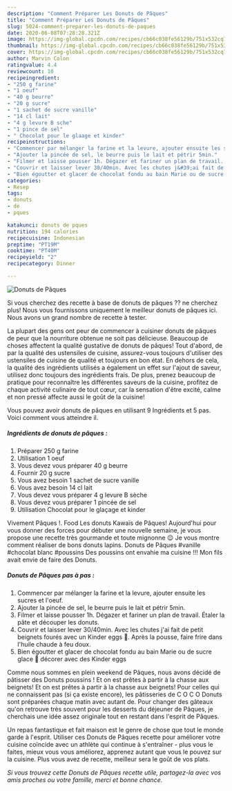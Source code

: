 ```yaml
---
description: "Comment Préparer Les Donuts de Pâques"
title: "Comment Préparer Les Donuts de Pâques"
slug: 5024-comment-preparer-les-donuts-de-paques
date: 2020-06-08T07:28:28.321Z
image: https://img-global.cpcdn.com/recipes/cb66c038fe56129b/751x532cq70/donuts-de-paques-photo-principale-de-la-recette.jpg
thumbnail: https://img-global.cpcdn.com/recipes/cb66c038fe56129b/751x532cq70/donuts-de-paques-photo-principale-de-la-recette.jpg
cover: https://img-global.cpcdn.com/recipes/cb66c038fe56129b/751x532cq70/donuts-de-paques-photo-principale-de-la-recette.jpg
author: Marvin Colon
ratingvalue: 4.4
reviewcount: 10
recipeingredient:
- "250 g farine"
- "1 oeuf"
- "40 g beurre"
- "20 g sucre"
- "1 sachet de sucre vanille"
- "14 cl lait"
- "4 g levure B sche"
- "1 pince de sel"
- " Chocolat pour le glaage et kinder"
recipeinstructions:
- "Commencer par mélanger la farine et la levure, ajouter ensuite les sucres et l&#39;oeuf."
- "Ajouter la pincée de sel, le beurre puis le lait et pétrir 5min."
- "Filmer et laisse pousser 1h. Dégazer et fariner un plan de travail. Étaler la pâte et découper les donuts."
- "Couvrir et laisser lever 30/40min. Avec les chutes j&#39;ai fait de petit beignets fourés avec un Kinder eggs 🥰. Après la pousse, faire frire dans l&#39;huile chaude à feu doux."
- "Bien égoutter et glacer de chocolat fondu au bain Marie ou de sucre glace 🥰 décorer avec des Kinder eggs"
categories:
- Resep
tags:
- donuts
- de
- pques

katakunci: donuts de pques 
nutrition: 194 calories
recipecuisine: Indonesian
preptime: "PT19M"
cooktime: "PT40M"
recipeyield: "2"
recipecategory: Dinner

---
```



![Donuts de Pâques](https://img-global.cpcdn.com/recipes/cb66c038fe56129b/751x532cq70/donuts-de-paques-photo-principale-de-la-recette.jpg)

Si vous cherchez des recette à base de donuts de pâques ?? ne cherchez plus! Nous vous fournissons uniquement le meilleur donuts de pâques ici. Nous avons un grand nombre de recette à tester.

La plupart des gens ont peur de commencer à cuisiner donuts de pâques de peur que la nourriture obtenue ne soit pas délicieuse. Beaucoup de choses affectent la qualité gustative de donuts de pâques! Tout d'abord, de par la qualité des ustensiles de cuisine, assurez-vous toujours d'utiliser des ustensiles de cuisine de qualité et toujours en bon état. En dehors de cela, la qualité des ingrédients utilisés a également un effet sur l'ajout de saveur, utilisez donc toujours des ingrédients frais. De plus, prenez beaucoup de pratique pour reconnaître les différentes saveurs de la cuisine, profitez de chaque activité culinaire de tout cœur, car la sensation d'être excité, calme et non pressé affecte aussi le goût de la cuisine!

<!--inarticleads1-->

Vous pouvez avoir donuts de pâques en utilisant 9 Ingrédients et 5 pas. Voici comment vous atteindre il.

##### Ingrédients de donuts de pâques :

1. Préparer 250 g farine
1. Utilisation 1 oeuf
1. Vous devez vous préparer 40 g beurre
1. Fournir 20 g sucre
1. Vous avez besoin 1 sachet de sucre vanille
1. Vous avez besoin 14 cl lait
1. Vous devez vous préparer 4 g levure B sèche
1. Vous devez vous préparer 1 pincée de sel
1. Utilisation  Chocolat pour le glaçage et kinder


Vivement Pâques !. Food Les donuts Kawaïs de Pâques! Aujourd&#39;hui pour vous donner des forces pour débuter une nouvelle semaine, je vous propose une recette très gourmande et toute mignonne 😉 Je vous montre comment réaliser de bons donuts lapins. Donuts de Pâques #vanille #chocolat blanc #poussins Des poussins ont envahie ma cuisine !!! Mon fils avait envie de faire des Donuts. 

<!--inarticleads2-->

##### Donuts de Pâques pas à pas :

1. Commencer par mélanger la farine et la levure, ajouter ensuite les sucres et l&#39;oeuf.
1. Ajouter la pincée de sel, le beurre puis le lait et pétrir 5min.
1. Filmer et laisse pousser 1h. Dégazer et fariner un plan de travail. Étaler la pâte et découper les donuts.
1. Couvrir et laisser lever 30/40min. Avec les chutes j&#39;ai fait de petit beignets fourés avec un Kinder eggs 🥰. Après la pousse, faire frire dans l&#39;huile chaude à feu doux.
1. Bien égoutter et glacer de chocolat fondu au bain Marie ou de sucre glace 🥰 décorer avec des Kinder eggs


Comme nous sommes en plein weekend de Pâques, nous avons décidé de pâtisser des Donuts poussins ! Et on est prêtes à partir à la chasse aux beignets! Et on est prêtes à partir à la chasse aux beignets! Pour celles qui ne connaissent pas (si ça existe encore), les pâtisseries de C O C O Donuts sont préparées chaque matin avec autant de. Pour changer des gâteaux qu&#39;on retrouve très souvent pour les desserts du déjeuner de Pâques, je cherchais une idée assez originale tout en restant dans l&#39;esprit de Pâques. 

<!--inarticleads1-->

<p>
Un repas fantastique et fait maison est le genre de chose que tout le monde garde à l'esprit. Utiliser ces Donuts de Pâques recette pour améliorer votre cuisine coïncide avec un athlète qui continue à s'entraîner - plus vous le faites, mieux vous vous améliorez, apprenez autant que vous le pouvez sur la cuisine. Plus vous avez de recette, meilleur sera le goût de vos plats.
</p>

<p>
<i>Si vous trouvez cette Donuts de Pâques recette utile, partagez-la avec vos amis proches ou votre famille, merci et bonne chance.</i>
</p>
